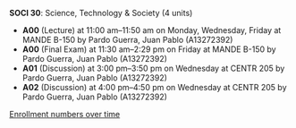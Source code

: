 **SOCI 30**: Science, Technology & Society (4 units)

- **A00** (Lecture) at 11:00 am–11:50 am on Monday, Wednesday, Friday at MANDE B-150 by Pardo Guerra, Juan Pablo (A13272392)
- **A00** (Final Exam) at 11:30 am–2:29 pm on Friday at MANDE B-150 by Pardo Guerra, Juan Pablo (A13272392)
- **A01** (Discussion) at 3:00 pm–3:50 pm on Wednesday at CENTR 205 by Pardo Guerra, Juan Pablo (A13272392)
- **A02** (Discussion) at 4:00 pm–4:50 pm on Wednesday at CENTR 205 by Pardo Guerra, Juan Pablo (A13272392)

[Enrollment numbers over time](./SOCI30.tsv)
